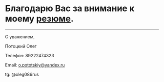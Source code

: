 # Благодарю Вас за внимание к моему [резюме](https://oleg86rus.github.io/Resume/).

---
С уважением,

Потоцкий Олег

Телефон: 89222474323

Email: o.pototskiy@yandex.ru

tg: @oleg086rus
